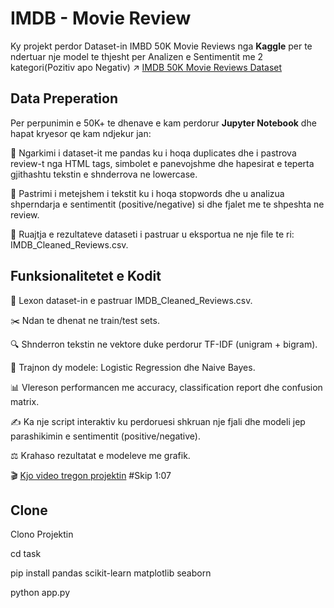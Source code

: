 # IMDB - Movie Review

Ky projekt perdor Dataset-in IMBD 50K Movie Reviews nga **Kaggle** per te ndertuar nje model te thjesht per Analizen e Sentimentit me 2 kategori(Pozitiv apo Negativ)
↗ [IMDB 50K Movie Reviews Dataset](https://www.kaggle.com/datasets/lakshmi25npathi/imdb-dataset-of-50k-movie-reviews)

## Data Preperation
Per perpunimin e 50K+ te dhenave e kam perdorur **Jupyter Notebook** dhe hapat kryesor qe kam ndjekur jan:

📂 Ngarkimi i dataset-it me pandas ku i hoqa duplicates dhe i pastrova review-t nga HTML tags, simbolet e panevojshme dhe hapesirat e teperta gjithashtu tekstin e shnderrova ne lowercase.

🧹 Pastrimi i metejshem i tekstit ku i hoqa stopwords dhe u analizua shperndarja e sentimentit (positive/negative) si dhe fjalet me te shpeshta ne review.

💾 Ruajtja e rezultateve dataseti i pastruar u eksportua ne nje file te ri: IMDB_Cleaned_Reviews.csv.

## Funksionalitetet e Kodit

📂 Lexon dataset-in e pastruar IMDB_Cleaned_Reviews.csv.

✂️ Ndan te dhenat ne train/test sets.

🔍 Shnderron tekstin ne vektore duke perdorur TF-IDF (unigram + bigram).

🤖 Trajnon dy modele: Logistic Regression dhe Naive Bayes.

📊 Vlereson performancen me accuracy, classification report dhe confusion matrix.

✍️ Ka nje script interaktiv ku perdoruesi shkruan nje fjali dhe modeli jep parashikimin e sentimentit (positive/negative).

⚖️ Krahaso rezultatat e modeleve me grafik.

🎬 [Kjo video tregon projektin](https://youtu.be/UqWWqwmDr9o) #Skip 1:07

## Clone

Clono Projektin

cd task

pip install pandas scikit-learn matplotlib seaborn 

python app.py




